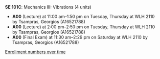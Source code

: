 **SE 101C**: Mechanics III: Vibrations (4 units)

- **A00** (Lecture) at 11:00 am–1:50 pm on Tuesday, Thursday at WLH 2110 by Tsampras, Georgios (A16521788)
- **A00** (Lecture) at 2:00 pm–2:50 pm on Tuesday, Thursday at WLH 2110 by Tsampras, Georgios (A16521788)
- **A00** (Final Exam) at 11:30 am–2:29 pm on Saturday at WLH 2110 by Tsampras, Georgios (A16521788)

[Enrollment numbers over time](./SE101C.tsv)
